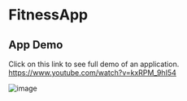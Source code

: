 # FitnessApp
## App Demo

Click on this link to see full demo of an application.
https://www.youtube.com/watch?v=kxRPM_9hI54

![image](https://github.com/Sanket1909/Fitness-Arena/blob/master/FitnessArena/Assets.xcassets/Fitness%20App.gif)


